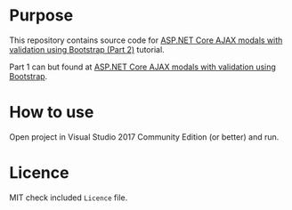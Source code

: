 # Purpose

This repository contains source code for [ASP.NET Core AJAX modals with validation using Bootstrap (Part 2)](https://softdevpractice.com/blog/asp-net-core-ajax-modals-with-validation-using-bootstrap-part-2) tutorial.

Part 1 can but found at [ASP.NET Core AJAX modals with validation using Bootstrap](https://softdevpractice.com/blog/asp-net-core-mvc-ajax-modals).

# How to use

Open project in Visual Studio 2017 Community Edition (or better) and run.

# Licence

MIT check included `Licence` file.
